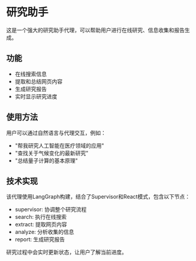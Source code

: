 # 研究助手

这是一个强大的研究助手代理，可以帮助用户进行在线研究、信息收集和报告生成。

## 功能

- 在线搜索信息
- 提取和总结网页内容
- 生成研究报告
- 实时显示研究进度

## 使用方法

用户可以通过自然语言与代理交互，例如：

- "帮我研究人工智能在医疗领域的应用"
- "查找关于气候变化的最新研究"
- "总结量子计算的基本原理"

## 技术实现

该代理使用LangGraph构建，结合了Supervisor和React模式，包含以下节点：

- supervisor: 协调整个研究流程
- search: 执行在线搜索
- extract: 提取网页内容
- analyze: 分析收集的信息
- report: 生成研究报告

研究过程中会实时更新状态，让用户了解当前进度。